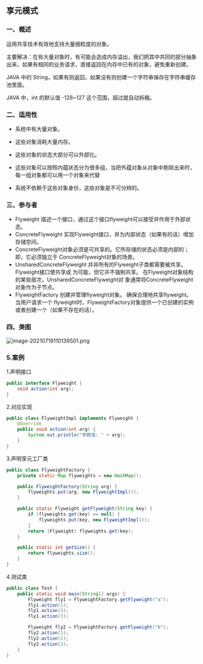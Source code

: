 ## 享元模式

### 一、概述

运用共享技术有效地支持大量细粒度的对象。

主要解决：在有大量对象时，有可能会造成内存溢出，我们把其中共同的部分抽象出来，如果有相同的业务请求，直接返回在内存中已有的对象，避免重新创建。

JAVA 中的 String，如果有则返回，如果没有则创建一个字符串保存在字符串缓存池里面。

JAVA 中，int 的默认值 -128~127 这个范围，超过就自动拆箱。

### 二、适用性

- 系统中有大量对象。

- 这些对象消耗大量内存。

- 这些对象的状态大部分可以外部化。

- 这些对象可以按照内蕴状态分为很多组，当把外蕴对象从对象中剔除出来时，每一组对象都可以用一个对象来代替

- 系统不依赖于这些对象身份，这些对象是不可分辨的。

### 三、参与者

- Flyweight 描述一个接口，通过这个接口flyweight可以接受并作用于外部状态。
- ConcreteFlyweight 实现Flyweight接口，并为内部状态（如果有的话）增加存储空间。
- ConcreteFlyweight对象必须是可共享的。它所存储的状态必须是内部的；即，它必须独立于
  ConcreteFlyweight对象的场景。
- UnsharedConcreteFlyweight 并非所有的Flyweight子类都需要被共享。Flyweight接口使共享成
  为可能，但它并不强制共享。 在Flyweight对象结构的某些层次，UnsharedConcreteFlyweight对
  象通常将ConcreteFlyweight对象作为子节点。
- FlyweightFactory 创建并管理flyweight对象。 确保合理地共享flyweight。当用户请求一个
  flyweight时，FlyweightFactory对象提供一个已创建的实例或者创建一个（如果不存在的话）。

### 四、类图

![image-20210719110139501.png](https://gitee.com/linqin07/pic/raw/master/image-20210719110139501.png)

### 5.案例

1.声明接口

```java
public interface Flyweight {
    void action(int arg);
}
```

2.对应实现

```java
public class FlyweightImpl implements Flyweight {
    @Override
    public void action(int arg) {
        System.out.println("参数值: " + arg);
    }
}

```

3.声明享元工厂类

```java
public class FlyweightFactory {
    private static Map flyweights = new HashMap();

    public FlyweightFactory(String arg) {
        flyweights.put(arg, new FlyweightImpl());
    }

    public static Flyweight getFlyweight(String key) {
        if (flyweights.get(key) == null) {
            flyweights.put(key, new FlyweightImpl());
        }
        return (Flyweight) flyweights.get(key);
    }

    public static int getSize() {
        return flyweights.size();
    }
}
```

4.测试类

```java
public class Test {
    public static void main(String[] args) {
        Flyweight fly1 = FlyweightFactory.getFlyweight("a");
        fly1.action(1);
        fly1.action(2);
        fly1.action(3);

        Flyweight fly2 = FlyweightFactory.getFlyweight("b");
        fly2.action(1);
        fly2.action(2);
        fly2.action(3);
    }
}
```
